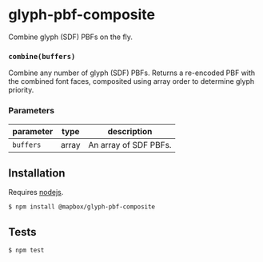 # glyph-pbf-composite

Combine glyph (SDF) PBFs on the fly.


### `combine(buffers)`

Combine any number of glyph (SDF) PBFs.
Returns a re-encoded PBF with the combined
font faces, composited using array order
to determine glyph priority.

### Parameters

| parameter | type  | description           |
| --------- | ----- | --------------------- |
| `buffers` | array | An array of SDF PBFs. |


## Installation

Requires [nodejs](http://nodejs.org/).

```sh
$ npm install @mapbox/glyph-pbf-composite
```

## Tests

```sh
$ npm test
```

